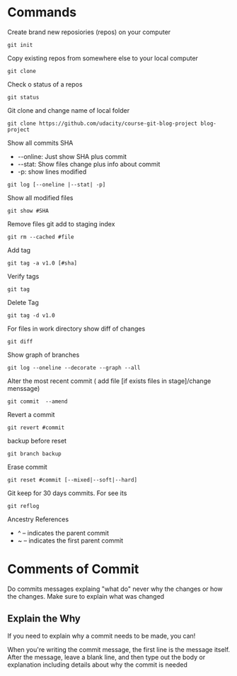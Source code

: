 # Commands

Create brand new reposiories (repos) on your computer

```
git init
```
Copy existing repos from somewhere else to your local computer
```
git clone
```

Check o status of a repos
```
git status
```

Git clone and change name of local folder

````
git clone https://github.com/udacity/course-git-blog-project blog-project
````

Show all commits SHA
+ --online: Just show SHA plus commit
+ --stat: Show files change plus info about commit
+ -p: show lines modified
````
git log [--oneline |--stat| -p]
````

Show all modified files

````
git show #SHA
````

Remove files git add to staging index

````
git rm --cached #file   
````
Add tag
````
git tag -a v1.0 [#sha]

````

Verify tags

````
git tag
`````

Delete Tag

````
git tag -d v1.0
````

For files in work directory show diff of changes

````
git diff
````
Show graph of branches
````
git log --oneline --decorate --graph --all
````    

Alter the most recent commit ( add file [if exists files in stage]/change menssage)
````
git commit  --amend
````
Revert a commit
````
git revert #commit
````

backup before reset
````
git branch backup

````

Erase commit
````
git reset #commit [--mixed|--soft|--hard]
````

Git keep for 30 days commits. For see its
````
git reflog
````
Ancestry References

+ ^ – indicates the parent commit
+ ~ – indicates the first parent commit




# Comments of Commit

Do commits messages   explaing "what do" never why the changes or how the changes.
Make sure to explain what was changed

## Explain the Why
If you need to explain why a commit needs to be made, you can!

When you're writing the commit message, the first line is the message itself. After the message, leave a blank line, and then type out the body or explanation including details about why the commit is needed 
